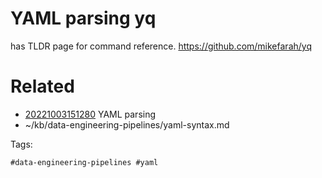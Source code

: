 # YAML parsing yq
has TLDR page for command reference.
https://github.com/mikefarah/yq

# Related

- [20221003151280](/zet/20221003151280/README.md) YAML parsing
- ~/kb/data-engineering-pipelines/yaml-syntax.md

Tags:

    #data-engineering-pipelines #yaml 
